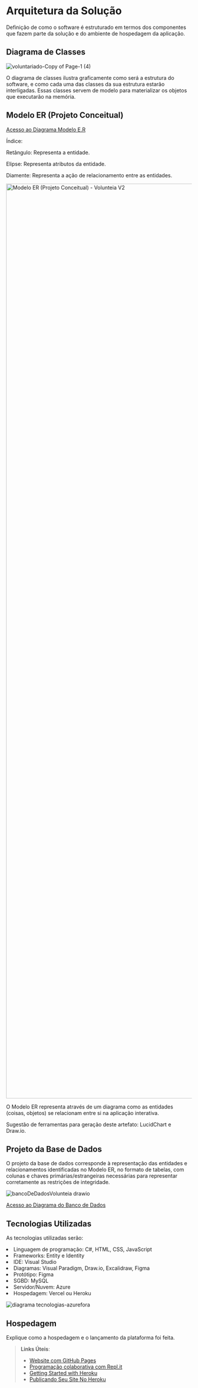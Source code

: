 # Arquitetura da Solução


Definição de como o software é estruturado em termos dos componentes que fazem parte da solução e do ambiente de hospedagem da aplicação.

## Diagrama de Classes
![voluntariado-Copy of Page-1 (4)](https://github.com/user-attachments/assets/bac8e425-ea1b-45b0-ba76-1f083603862a)





O diagrama de classes ilustra graficamente como será a estrutura do software, e como cada uma das classes da sua estrutura estarão interligadas. Essas classes servem de modelo para materializar os objetos que executarão na memória.


## Modelo ER (Projeto Conceitual)

[Acesso ao Diagrama Modelo E.R](https://app.diagrams.net/#G1QZaTmvMa6TY7wnaGWa21dQumcDy8UO92#%7B%22pageId%22%3A%22R2lEEEUBdFMjLlhIrx00%22%7D](https://www.figma.com/board/PHfu4gXXiTq8mC644mqWYJ/Modelo-ER-(Projeto-Conceitual)---Volunteia?node-id=0-1&t=zPTG97ef8rZV2qBc-1)](https://www.figma.com/board/PHfu4gXXiTq8mC644mqWYJ/Modelo-ER-(Projeto-Conceitual)---Volunteia?node-id=0-1&t=zPTG97ef8rZV2qBc-1))

Índice:
 
Retângulo: Representa a entidade.

Elipse: Representa atributos da entidade.

Diamente: Representa a ação de relacionamento entre as entidades.


<img width="2477" alt="Modelo ER (Projeto Conceitual) - Volunteia V2" src="https://github.com/user-attachments/assets/dbb51adf-bf53-4e5c-af13-67057b37d4a5">


O Modelo ER representa através de um diagrama como as entidades (coisas, objetos) se relacionam entre si na aplicação interativa.

Sugestão de ferramentas para geração deste artefato: LucidChart e Draw.io.

## Projeto da Base de Dados

O projeto da base de dados corresponde à representação das entidades e relacionamentos identificadas no Modelo ER, no formato de tabelas, com colunas e chaves primárias/estrangeiras necessárias para representar corretamente as restrições de integridade.

![bancoDeDadosVolunteia drawio](https://github.com/user-attachments/assets/1040903c-4427-45af-97a3-494960a8c80b)

[Acesso ao Diagrama do Banco de Dados](https://app.diagrams.net/#G1QZaTmvMa6TY7wnaGWa21dQumcDy8UO92#%7B%22pageId%22%3A%22R2lEEEUBdFMjLlhIrx00%22%7D)

## Tecnologias Utilizadas

As tecnologias utilizadas serão:
<li> Linguagem de programação: C#, HTML, CSS, JavaScript</li>
<li> Frameworks: Entity e Identity</li>
<li> IDE: Visual Studio</li>
<li> Diagramas: Visual Paradigm, Draw.io, Excalidraw, Figma</li>
<li> Protótipo: Figma</li>
<li> SGBD: MySQL</li>
<li> Servidor/Nuvem: Azure </li>
<li> Hospedagem: Vercel ou Heroku </li>

![diagrama tecnologias-azurefora](https://github.com/user-attachments/assets/a627bcc4-b63b-426d-9613-ce981aa9a957)


## Hospedagem

Explique como a hospedagem e o lançamento da plataforma foi feita.

> **Links Úteis**:
>
> - [Website com GitHub Pages](https://pages.github.com/)
> - [Programação colaborativa com Repl.it](https://repl.it/)
> - [Getting Started with Heroku](https://devcenter.heroku.com/start)
> - [Publicando Seu Site No Heroku](http://pythonclub.com.br/publicando-seu-hello-world-no-heroku.html)
